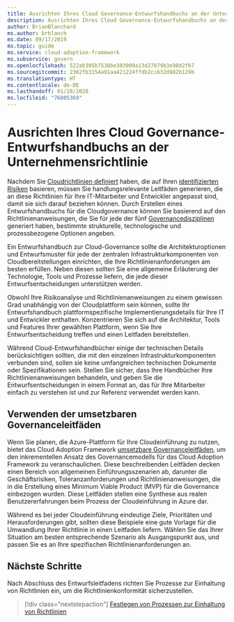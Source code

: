 ```yaml
---
title: Ausrichten Ihres Cloud Governance-Entwurfshandbuchs an der Unternehmensrichtlinie
description: Ausrichten Ihres Cloud Governance-Entwurfshandbuchs an der Unternehmensrichtlinie
author: BrianBlanchard
ms.author: brblanch
ms.date: 09/17/2019
ms.topic: guide
ms.service: cloud-adoption-framework
ms.subservice: govern
ms.openlocfilehash: 522ab305b7538be303909a13d27879b3e98d2f67
ms.sourcegitcommit: 2362fb3154a91aa421224ffdb2cc632d982b129b
ms.translationtype: HT
ms.contentlocale: de-DE
ms.lasthandoff: 01/28/2020
ms.locfileid: "76805369"
---
```

# <a name="align-your-cloud-governance-design-guide-with-corporate-policy"></a>Ausrichten Ihres Cloud Governance-Entwurfshandbuchs an der Unternehmensrichtlinie

Nachdem Sie [Cloudrichtlinien definiert](./policy-definition.md) haben, die auf Ihren [identifizierten Risiken](./business-risk.md) basieren, müssen Sie handlungsrelevante Leitfäden generieren, die an diese Richtlinien für Ihre IT-Mitarbeiter und Entwickler angepasst sind, damit sie sich darauf beziehen können. Durch Erstellen eines Entwurfshandbuchs für die Cloudgovernance können Sie basierend auf den Richtlinienanweisungen, die Sie für jede der fünf [Governancedisziplinen](../governance-disciplines.md) generiert haben, bestimmte strukturelle, technologische und prozessbezogene Optionen angeben.

Ein Entwurfshandbuch zur Cloud-Governance sollte die Architekturoptionen und Entwurfsmuster für jede der zentralen Infrastrukturkomponenten von Cloudbereitstellungen einrichten, die Ihre Richtlinienanforderungen am besten erfüllen. Neben diesen sollten Sie eine allgemeine Erläuterung der Technologie, Tools und Prozesse liefern, die jede dieser Entwurfsentscheidungen unterstützen werden.

Obwohl Ihre Risikoanalyse und Richtlinienanweisungen zu einem gewissen Grad unabhängig von der Cloudplattform sein können, sollte Ihr Entwurfshandbuch plattformspezifische Implementierungsdetails für Ihre IT und Entwickler enthalten. Konzentrieren Sie sich auf die Architektur, Tools und Features Ihrer gewählten Plattform, wenn Sie Ihre Entwurfsentscheidung treffen und einen Leitfaden bereitstellen.

Während Cloud-Entwurfshandbücher einige der technischen Details berücksichtigen sollten, die mit den einzelnen Infrastrukturkomponenten verbunden sind, sollen sie keine umfangreichen technischen Dokumente oder Spezifikationen sein. Stellen Sie sicher, dass Ihre Handbücher Ihre Richtlinienanweisungen behandeln, und geben Sie die Entwurfsentscheidungen in einem Format an, das für Ihre Mitarbeiter einfach zu verstehen ist und zur Referenz verwendet werden kann.

<!-- markdownlint-enable MD033 -->

## <a name="use-the-actionable-governance-guides"></a>Verwenden der umsetzbaren Governanceleitfäden

Wenn Sie planen, die Azure-Plattform für Ihre Cloudeinführung zu nutzen, bietet das Cloud Adoption Framework [umsetzbare Governanceleitfäden](../guides/index.md), um den inkrementellen Ansatz des Governancemodells für das Cloud Adoption Framework zu veranschaulichen. Diese beschreibenden Leitfäden decken einen Bereich von allgemeinen Einführungsszenarien ab, darunter die Geschäftsrisiken, Toleranzanforderungen und Richtlinienanweisungen, die in die Erstellung eines Minimum Viable Product (MVP) für die Governance einbezogen wurden. Diese Leitfäden stellen eine Synthese aus realen Benutzererfahrungen beim Prozess der Cloudeinführung in Azure dar.

Während es bei jeder Cloudeinführung eindeutige Ziele, Prioritäten und Herausforderungen gibt, sollten diese Beispiele eine gute Vorlage für die Umwandlung Ihrer Richtlinie in einen Leitfaden liefern. Wählen Sie das Ihrer Situation am besten entsprechende Szenario als Ausgangspunkt aus, und passen Sie es an Ihre spezifischen Richtlinienanforderungen an.

## <a name="next-steps"></a>Nächste Schritte

Nach Abschluss des Entwurfsleitfadens richten Sie Prozesse zur Einhaltung von Richtlinien ein, um die Richtlinienkonformität sicherzustellen.

> [!div class="nextstepaction"]
> [Festlegen von Prozessen zur Einhaltung von Richtlinien](./processes.md)
